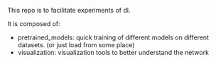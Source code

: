 This repo is to facilitate experiments of dl.

It is composed of:
- pretrained_models: quick training of different models on different datasets. (or just load from some place)
- visualization: visualization tools to better understand the network